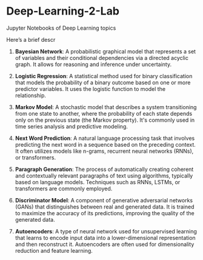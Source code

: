 # Deep-Learning-2-Lab
Jupyter Notebooks of Deep Learning topics

Here’s a brief descr

1. **Bayesian Network**: A probabilistic graphical model that represents a set of variables and their conditional dependencies via a directed acyclic graph. It allows for reasoning and inference under uncertainty.

2. **Logistic Regression**: A statistical method used for binary classification that models the probability of a binary outcome based on one or more predictor variables. It uses the logistic function to model the relationship.

3. **Markov Model**: A stochastic model that describes a system transitioning from one state to another, where the probability of each state depends only on the previous state (the Markov property). It's commonly used in time series analysis and predictive modeling.

4. **Next Word Prediction**: A natural language processing task that involves predicting the next word in a sequence based on the preceding context. It often utilizes models like n-grams, recurrent neural networks (RNNs), or transformers.

5. **Paragraph Generation**: The process of automatically creating coherent and contextually relevant paragraphs of text using algorithms, typically based on language models. Techniques such as RNNs, LSTMs, or transformers are commonly employed.

6. **Discriminator Model**: A component of generative adversarial networks (GANs) that distinguishes between real and generated data. It is trained to maximize the accuracy of its predictions, improving the quality of the generated data.

7. **Autoencoders**: A type of neural network used for unsupervised learning that learns to encode input data into a lower-dimensional representation and then reconstruct it. Autoencoders are often used for dimensionality reduction and feature learning.
